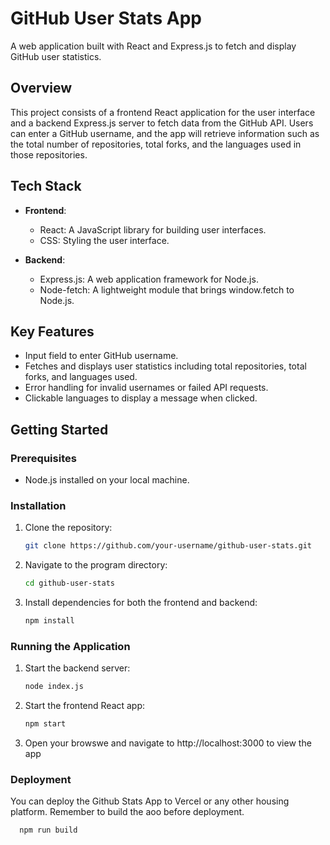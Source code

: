 # GitHub User Stats App

A web application built with React and Express.js to fetch and display GitHub user statistics.

## Overview

This project consists of a frontend React application for the user interface and a backend Express.js server to fetch data from the GitHub API. Users can enter a GitHub username, and the app will retrieve information such as the total number of repositories, total forks, and the languages used in those repositories.

## Tech Stack

- **Frontend**:
  - React: A JavaScript library for building user interfaces.
  - CSS: Styling the user interface.
  
- **Backend**:
  - Express.js: A web application framework for Node.js.
  - Node-fetch: A lightweight module that brings window.fetch to Node.js.
  
## Key Features

- Input field to enter GitHub username.
- Fetches and displays user statistics including total repositories, total forks, and languages used.
- Error handling for invalid usernames or failed API requests.
- Clickable languages to display a message when clicked.

## Getting Started

### Prerequisites

- Node.js installed on your local machine.

### Installation

1. Clone the repository:
   ```bash
   git clone https://github.com/your-username/github-user-stats.git

2. Navigate to the program directory:
   ```bash
   cd github-user-stats

3. Install dependencies for both the frontend and backend:
   ```bash
   npm install

### Running the Application

1. Start the backend server:
   ```bash
   node index.js
   
2. Start the frontend React app:
   ```bash
   npm start 

2. Open your browswe and navigate to http://localhost:3000 to view the app

### Deployment

You can deploy the Github Stats App to Vercel or any other housing platform. Remember to build the aoo before deployment.
 ```bash
   npm run build 


